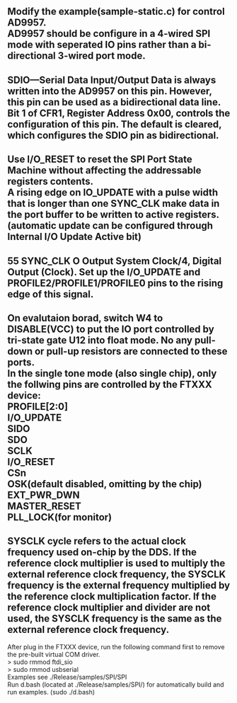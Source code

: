 Modify the example(sample-static.c) for control AD9957.  
AD9957 should be configure in a 4-wired SPI mode with seperated IO pins rather than a bi-directional 3-wired port mode.  
------
SDIO—Serial Data Input/Output
Data is always written into the AD9957 on this pin. However,
this pin can be used as a bidirectional data line. Bit 1 of CFR1,
Register Address 0x00, controls the configuration of this pin.
The default is cleared, which configures the SDIO pin as
bidirectional.
------
Use I/O_RESET to reset the SPI Port State Machine without affecting the addressable registers contents.  
A rising edge on IO_UPDATE with a pulse width that is longer than one SYNC_CLK make data in the port buffer to be written to active registers. (automatic update can be configured through Internal I/O Update Active bit)   
------  
55 SYNC_CLK O Output System Clock/4, Digital Output (Clock). Set up the I/O_UPDATE and
PROFILE2/PROFILE1/PROFILE0 pins to the rising edge of this signal.  
------  
On evalutaion borad, switch W4 to DISABLE(VCC) to put the IO port controlled by tri-state gate U12 into float mode. No any pull-down or pull-up resistors are connected to these ports.  
In the single tone mode (also single chip), only the follwing pins are controlled by the FTXXX device:  
PROFILE[2:0]  
I/O_UPDATE  
SIDO  
SDO  
SCLK  
I/O_RESET  
CSn  
OSK(default disabled, omitting by the chip)  
EXT_PWR_DWN  
MASTER_RESET  
PLL_LOCK(for monitor)  
------
SYSCLK cycle refers to the actual clock frequency used on-chip by the DDS. If the reference clock multiplier is used to multiply the external reference clock frequency,
the SYSCLK frequency is the external frequency multiplied by the reference clock multiplication factor. If the reference clock multiplier and divider are not used, the
SYSCLK frequency is the same as the external reference clock frequency.
------
  
After plug in the FTXXX device, run the following command first to remove the pre-built virtual COM driver.  
    > sudo rmmod ftdi_sio  
    > sudo rmmod usbserial  
Examples see ./Release/samples/SPI/SPI  
Run d.bash (located at ./Release/samples/SPI/) for automatically build and run examples. (sudo ./d.bash)  
